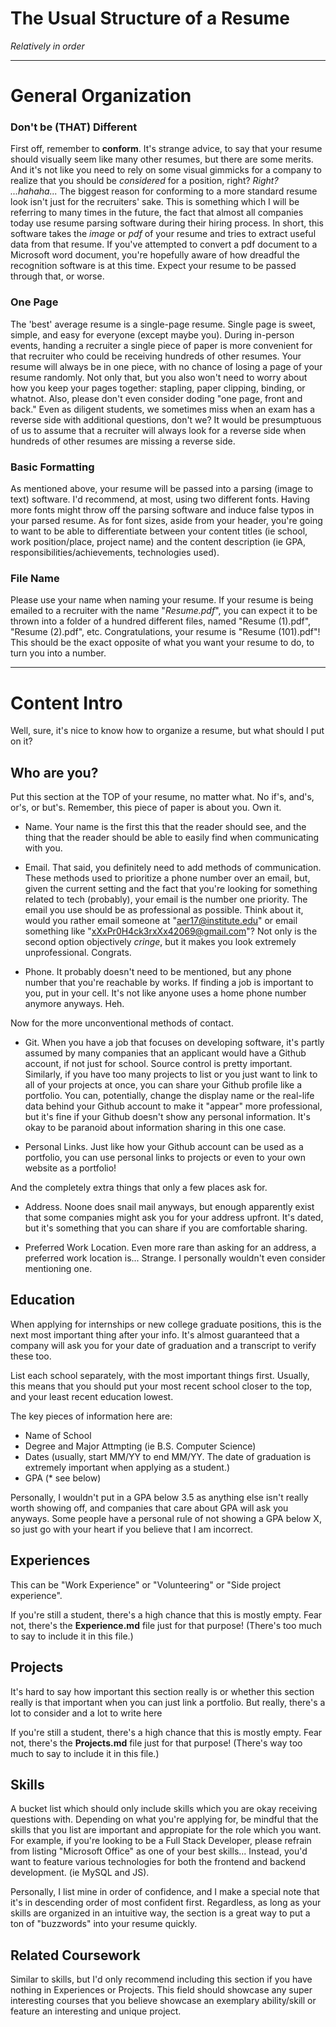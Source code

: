 # The Usual Structure of a Resume
*Relatively in order*

-----
# General Organization

### Don't be (THAT) Different
First off, remember to **conform**.
It's strange advice, to say that your resume should visually seem like many other resumes, but there are some merits.
And it's not like you need to rely on some visual gimmicks for a company to realize that you should be *considered* for a position, right? *Right? ...hahaha...*
The biggest reason for conforming to a more standard resume look isn't just for the recruiters' sake.
This is something which I will be referring to many times in the future, the fact that almost all companies today use resume parsing software during their hiring process.
In short, this software takes the *image* or *pdf* of your resume and tries to extract useful data from that resume.
If you've attempted to convert a pdf document to a Microsoft word document, you're hopefully aware of how dreadful the recognition software is at this time.
Expect your resume to be passed through that, or worse.

### One Page
The 'best' average resume is a single-page resume.
Single page is sweet, simple, and easy for everyone (except maybe you).
During in-person events, handing a recruiter a single piece of paper is more convenient for that recruiter who could be receiving hundreds of other resumes.
Your resume will always be in one piece, with no chance of losing a page of your resume randomly.
Not only that, but you also won't need to worry about how you keep your pages together: stapling, paper clipping, binding, or whatnot.
Also, please don't even consider doding "one page, front and back."
Even as diligent students, we sometimes miss when an exam has a reverse side with additional questions, don't we?
It would be presumptuous of us to assume that a recruiter will always look for a reverse side when hundreds of other resumes are missing a reverse side.

### Basic Formatting
As mentioned above, your resume will be passed into a parsing (image to text) software.
I'd recommend, at most, using two different fonts.
Having more fonts might throw off the parsing software and induce false typos in your parsed resume.
As for font sizes, aside from your header, you're going to want to be able to differentiate between your content titles (ie school, work position/place, project name) and the content description (ie GPA, responsibilities/achievements, technologies used).

### File Name
Please use your name when naming your resume.
If your resume is being emailed to a recruiter with the name "*Resume.pdf*", you can expect it to be thrown into a folder of a hundred different files, named "Resume (1).pdf", "Resume (2).pdf", etc.
Congratulations, your resume is "Resume (101).pdf"! This should be the exact opposite of what you want your resume to do, to turn you into a number.

-----

# Content Intro
Well, sure, it's nice to know how to organize a resume, but what should I put on it?

## Who are you?
Put this section at the TOP of your resume, no matter what.
No if's, and's, or's, or but's.
Remember, this piece of paper is about you. Own it.

- Name.
Your name is the first this that the reader should see, and the thing that the reader should be able to easily find when communicating with you.

- Email.
That said, you definitely need to add methods of communication.
These methods used to prioritize a phone number over an email, but, given the current setting and the fact that you're looking for something related to tech (probably), your email is the number one priority.
The email you use should be as professional as possible.
Think about it, would you rather email someone at "aer17@institute.edu" or email something like "xXxPr0H4ck3rxXx42069@gmail.com"?
Not only is the second option objectively *cringe*, but it makes you look extremely unprofessional. Congrats.

- Phone.
It probably doesn't need to be mentioned, but any phone number that you're reachable by works.
If finding a job is important to you, put in your cell. It's not like anyone uses a home phone number anymore anyways. Heh.

Now for the more unconventional methods of contact.

- Git.
When you have a job that focuses on developing software, it's partly assumed by many companies that an applicant would have a Github account, if not just for school.
Source control is pretty important.
Similarly, if you have too many projects to list or you just want to link to all of your projects at once, you can share your Github profile like a portfolio.
You can, potentially, change the display name or the real-life data behind your Github account to make it "appear" more professional, but it's fine if your Github doesn't show any personal information.
It's okay to be paranoid about information sharing in this one case.

- Personal Links.
Just like how your Github account can be used as a portfolio, you can use personal links to projects or even to your own website as a portfolio!

And the completely extra things that only a few places ask for.

- Address.
Noone does snail mail anyways, but enough apparently exist that some companies might ask you for your address upfront.
It's dated, but it's something that you can share if you are comfortable sharing.

- Preferred Work Location.
Even more rare than asking for an address, a preferred work location is...
Strange.
I personally wouldn't even consider mentioning one.

## Education
When applying for internships or new college graduate positions, this is the next most important thing after your info.
It's almost guaranteed that a company will ask you for your date of graduation and a transcript to verify these too.

List each school separately, with the most important things first.
Usually, this means that you should put your most recent school closer to the top, and your least recent education lowest.

The key pieces of information here are:
- Name of School
- Degree and Major Attmpting (ie B.S. Computer Science)
- Dates (usually, start MM/YY to end MM/YY. The date of graduation is extremely important when applying as a student.)
- GPA (* see below)

Personally, I wouldn't put in a GPA below 3.5 as anything else isn't really worth showing off, and companies that care about GPA will ask you anyways.
Some people have a personal rule of not showing a GPA below X, so just go with your heart if you believe that I am incorrect.

## Experiences
This can be "Work Experience" or "Volunteering" or "Side project experience".

If you're still a student, there's a high chance that this is mostly empty.
Fear not, there's the __Experience.md__ file just for that purpose!
(There's too much to say to include it in this file.)

## Projects
It's hard to say how important this section really is or whether this section really is that important when you can just link a portfolio.
But really, there's a lot to consider and a lot to write here

If you're still a student, there's a high chance that this is mostly empty.
Fear not, there's the __Projects.md__ file just for that purpose!
(There's way too much to say to include it in this file.)

## Skills
A bucket list which should only include skills which you are okay receiving questions with.
Depending on what you're applying for, be mindful that the skills that you list are important and appropiate for the role which you want.
For example, if you're looking to be a Full Stack Developer, please refrain from listing "Microsoft Office" as one of your best skills...
Instead, you'd want to feature various technologies for both the frontend and backend development. (ie MySQL and JS).

Personally, I list mine in order of confidence, and I make a special note that it's in descending order of most confident first.
Regardless, as long as your skills are organized in an intuitive way, the section is a great way to put a ton of "buzzwords" into your resume quickly.

## Related Coursework
Similar to skills, but I'd only recommend including this section if you have nothing in Experiences or Projects.
This field should showcase any super interesting courses that you believe showcase an exemplary ability/skill or feature an interesting and unique project.
